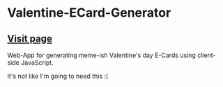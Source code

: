 # Valentine-ECard-Generator

## [Visit page](https://himbeer.me/apps/ecards/)

Web-App for generating meme-ish Valentine's day E-Cards using client-side JavaScript.

It's not like I'm going to need this :(
